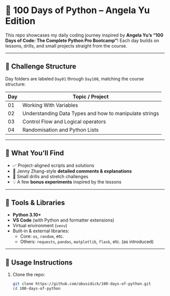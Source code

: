 # 💯 100 Days of Python – Angela Yu Edition

This repo showcases my daily coding journey inspired by **Angela Yu’s “100 Days of Code: The Complete Python Pro Bootcamp”**! Each day builds on lessons, drills, and small projects straight from the course.

---

## 📅 Challenge Structure

Day folders are labeled `Day01` through `Day100`, matching the course structure:

| Day | Topic / Project |
|-----|------------------|
| 01  | Working With Variables |
| 02  | Understanding Data Types and how to manipulate strings  |
| 03  | Control Flow and Logical operators |
| 04  | Randomisation and Python Lists |



---

## 🧠 What You’ll Find

- ✅ Project-aligned scripts and solutions  
- 📝 Jenny Zhang-style **detailed comments & explanations**  
- 🎯 Small drills and stretch challenges  
- 💡 A few **bonus experiments** inspired by the lessons

---

## 🔧 Tools & Libraries

- **Python 3.10+**
- **VS Code** (with Python and formatter extensions)
- Virtual environment (`venv`)
- Built-in & external libraries:
  - Core: `os`, `random`, etc.
  - Others: `requests`, `pandas`, `matplotlib`, `flask`, etc. (as introduced)

---

## 🚀 Usage Instructions

1. Clone the repo:
   ```bash
   git clone https://github.com/abusidick/100-days-of-python.git
   cd 100-days-of-python

